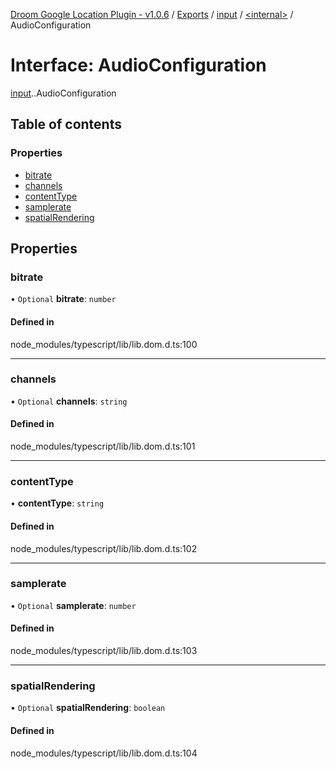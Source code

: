 [Droom Google Location Plugin - v1.0.6](../README.md) / [Exports](../modules.md) / [input](../modules/input.md) / [<internal\>](../modules/input._internal_.md) / AudioConfiguration

# Interface: AudioConfiguration

[input](../modules/input.md).[<internal>](../modules/input._internal_.md).AudioConfiguration

## Table of contents

### Properties

- [bitrate](input._internal_.AudioConfiguration.md#bitrate)
- [channels](input._internal_.AudioConfiguration.md#channels)
- [contentType](input._internal_.AudioConfiguration.md#contenttype)
- [samplerate](input._internal_.AudioConfiguration.md#samplerate)
- [spatialRendering](input._internal_.AudioConfiguration.md#spatialrendering)

## Properties

### bitrate

• `Optional` **bitrate**: `number`

#### Defined in

node_modules/typescript/lib/lib.dom.d.ts:100

___

### channels

• `Optional` **channels**: `string`

#### Defined in

node_modules/typescript/lib/lib.dom.d.ts:101

___

### contentType

• **contentType**: `string`

#### Defined in

node_modules/typescript/lib/lib.dom.d.ts:102

___

### samplerate

• `Optional` **samplerate**: `number`

#### Defined in

node_modules/typescript/lib/lib.dom.d.ts:103

___

### spatialRendering

• `Optional` **spatialRendering**: `boolean`

#### Defined in

node_modules/typescript/lib/lib.dom.d.ts:104
